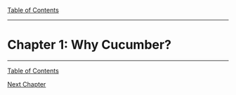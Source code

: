 [Table of Contents](_toc.md)

---

# Chapter 1: Why Cucumber? #


---
[Table of Contents](_toc.md)

[Next Chapter](ch2.md)
